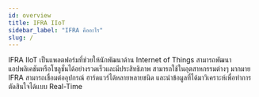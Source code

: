 ```yaml
---
id: overview
title: IFRA IIoT
sidebar_label: "IFRA คืออะไร"
slug: /
---
```




IFRA IIoT เป็นแพลตฟอร์มที่ช่วยให้นักพัฒนาด้าน Internet of Things สามารถพัฒนาแอปพลิเคชันหรือโซลูชั่นได้อย่างรวดเร็วและมีประสิทธิภาพ สามารถใช้ในอุตสาหกรรมต่างๆ มากมาย  IFRA สามารถเชื่อมต่ออุปกรณ์ ฮาร์ดแวร์ได้หลายหลายชนิด และนำข้อมูลที่ได้มาวิเคราะห์เพื่อทำการตัดสินใจได้แบบ Real-Time 



